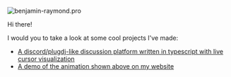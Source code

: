 ![benjamin-raymond.pro](https://raw.githubusercontent.com/7PH/7PH/master/intro-banner.gif)

Hi there!

I would you to take a look at some cool projects I've made:
- [A discord/plugdj-like discussion platform written in typescript with live cursor visualization](https://github.com/skychatorg/skychat)
- [A demo of the animation shown above on my website](https://benjamin-raymond.pro)

